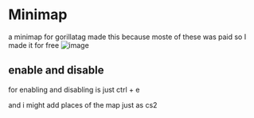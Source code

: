 # Minimap
a minimap for gorillatag
made this because moste of these was paid so I made it for free
![image](https://github.com/user-attachments/assets/bdbff802-3714-482a-96f7-981e32190991)

## enable and disable
for enabling and disabling is just ctrl + e

and i might add places of the map
just as cs2


